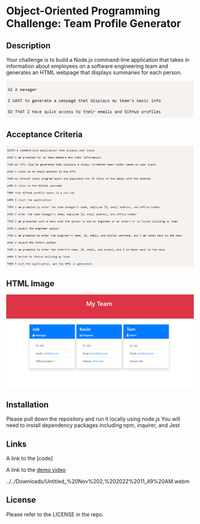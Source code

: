 # Object-Oriented Programming Challenge: Team Profile Generator

## Description

Your challenge is to build a Node.js command-line application that takes in information about employees on a software engineering team and generates an HTML webpage that displays summaries for each person.

![](Images/Screenshot_20221102_115530.png)

## Acceptance Criteria

![](Images/Screenshot_20221102_115636.png)

## HTML Image

![](Images/Screenshot_20221102_115742.png)

## Installation

Please pull down the repository and run it locally using node.js
You will need to install dependency packages including npm, inquirer, and Jest

## Links
A link to the [code]

A link to the [demo video](../../Downloads/Untitled_%20Nov%202,%202022%2011_49%20AM.webm)

../../Downloads/Untitled_%20Nov%202,%202022%2011_49%20AM.webm

## License

Please refer to the LICENSE in the repo.
